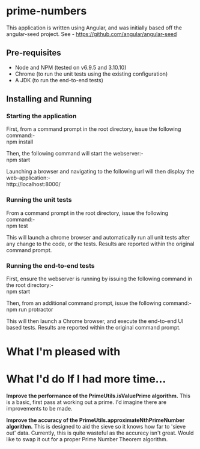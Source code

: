 # prime-numbers

This application is written using Angular, and was initially based off the angular-seed project.
See - https://github.com/angular/angular-seed

## Pre-requisites
* Node and NPM (tested on v6.9.5 and 3.10.10)  
* Chrome (to run the unit tests using the existing configuration)  
* A JDK (to run the end-to-end tests)

## Installing and Running
### Starting the application
First, from a command prompt in the root directory, issue the following command:-  
    npm install

Then, the following command will start the webserver:-  
    npm start

Launching a browser and navigating to the following url will then display the web-application:-  
    http://localhost:8000/

### Running the unit tests
From a command prompt in the root directory, issue the following command:-  
    npm test
    
This will launch a chrome browser and automatically run all unit tests after any change to the code, or the tests.  Results are reported within the original command prompt.

### Running the end-to-end tests
First, ensure the webserver is running by issuing the following command in the root directory:-  
    npm start
    
Then, from an additional command prompt, issue the following command:-  
    npm run protractor

This will then launch a Chrome browser, and execute the end-to-end UI based tests.  Results are reported within the original command prompt.

# What I'm pleased with

# What I'd do If I had more time...
**Improve the performance of the PrimeUtils.isValuePrime algorithm.**
This is a basic, first pass at working out a prime.  I'd imagine there are improvements to be made.

**Improve the accuracy of the PrimeUtils.approximateNthPrimeNumber algorithm.**
This is designed to aid the sieve so it knows how far to 'sieve out' data.  Currently, this is quite wasteful as the accurecy isn't great.
Would like to swap it out for a proper Prime Number Theorem algorithm.